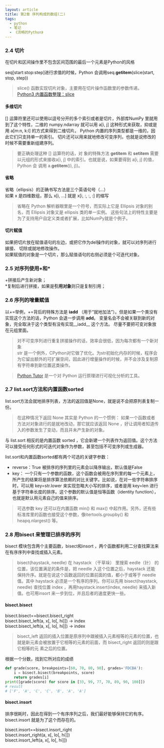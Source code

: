 ```yaml
---
layout: article
title: 第2章 序列构成的数组(二)
tags:
  - python
  - 笔记
  - 《流畅的Python》
---
```


<!--more-->

### 2.4 切片

在切片和区间操作里不包含区间范围的最后一个元素是Python的风格

seq[start:stop:step]进行求值的时候，Python 会调用seq.__getitem__(slice(start, stop, step))  
> slice() 函数实现切片对象，主要用在切片操作函数里的参数传递。 
[Python3 内置函数整理：slice](/2019/03/10/python-functions.html#slice)

#### 多维切片

[] 运算符里还可以使用以逗号分开的多个索引或者是切片，外部库NumPy 里就用到了这个特性，二维的 numpy.ndarray 就可以用 a[i,
j] 这种形式来获取，抑或是用 a[m:n, k:l] 的方式来得到二维切片。 
Python 内置的序列类型都是一维的，因此它们只支持单一的索引。 
切片还可以用来就地修改可变序列，也就是说修改的时候不需要重新组建序列。 
> 要正确处理这种 [] 运算符的话，对
象的特殊方法 __getitem__ 和 __setitem__ 需要以元组的形式来接收a[i, j] 中的索引。也就是说，如果要得到 a[i, j] 的值，Python 会
调用 a.__getitem__((i, j))。

#### 省略
省略（ellipsis）的正确书写方法是三个英语句号（...）  
如果 x 是四维数组，那么 x[i, ...] 就是 x[i, :, :, :] 的缩写  
> 省略在 Python 解析器眼里是一个符号，而实际上它是 Ellipsis 对象的别名，而 Ellipsis 对象又是 ellipsis 类的单一实例。 
这些句法上的特性主要是为了支持用户自定义类或者扩展，比如NumPy就是个例子。

#### 切片赋值
如果把切片放在赋值语句的左边，或把它作为del操作的对象，就可以对序列进行嫁接、 切除或就地修改操作。  
如果赋值的对象是一个切片，那么赋值语句的右侧必须是个可迭代对象。

### 2.5 对序列使用+和*
+拼接后产生新对象；  
\*复制后进行拼接，如果是**引用对象**则只是复制引用；

### 2.6 序列的增量赋值
以+=举例，+=背后的特殊方法是 __iadd__ （用于“就地加法”）。但是如果一个类没有实现这个方法的话，Python 会退一步调用 __add__。 
变量名会不会被关联到新的对象，完全取决于这个类型有没有实现__iadd__ 这个方法。 
尽量不要把可变对象放在元组里面。 
> 对不可变序列进行重复拼接操作的话，效率会很低，因为每次都有一个新对象  
str 是一个例外，CPython对它做了优化。为str初始化内存的时候，程序会为它留出额外的可扩展空间，因此进行增量操作的时候，并不会涉及复制原有字符串到新位置这类操作。

> [Python Tutor](http://www.pythontutor.com) 是一个对 Python 运行原理进行可视化分析的工具。

### 2.7 list.sort方法和内置函数sorted
list.sort方法会就地排序列表，方法的返回值是None，就是说不会把原列表复制一份。 
> 在这种情况下返回 None 其实是 Python 的一个惯例：
如果一个函数或者方法对对象进行的是就地改动，那它就应该返回 None ，好让调用者知道传入的参数发生了变动，而且并未产生新的对象。

与 list.sort 相反的是内置函数 sorted ，它会新建一个列表作为返回值。这个方法可以接受任何形式的可迭代对象作为参数，甚至包括不可变序列或生成器。

list.sort和内置函数sorted都有两个可选的关键字参数：
* reverse：True 被排序的序列里的元素会以降序输出，默认值是False
* key：
一个只有一个参数的函数，这个函数会被用在序列里的每一个元素上，所产生的结果将是排序算法依赖的对比关键字。比如说，在对一些字符串排序时，可以用 key=str.lower 来实现忽略大小写的排序，或者是用 key=len 进行基于字符串长度的排序。这个参数的默认值是恒等函数（identity function），也就是默认用元素自己的值来排序。

> 可选参数 key 还可以在内置函数 min() 和 max() 中起作用。另外，还有些标准库里的函数也接受这个参数，像itertools.groupby() 和 heapq.nlargest() 等。

### 2.8 用bisect 来管理已排序的序列
bisect 模块包含两个主要函数，bisect和insort ，两个函数都利用二分查找算法来在有序序列中查找或插入元素。
> bisect(haystack, needle) 在 haystack （干草垛） 里搜索 eedle（针） 的位置，该位置满足的条件是，把 needle 入这个位置之后，haystack 还能保持升序。就是在说这个函数返回的位置前面的值，都小于或等于 needle 值。其中 haystack 必须是一个有序的序列。你可以先用 bisect(haystack, needle) 查找位置 index ，再用haystack.insert(index, needle) 来插入新值。也可用insort 来一步到位，并且后者的速度更快一些。

#### bisect.bisect
bisect.bisect==bisect.bisect_right  
bisect.bisect_left(a, x[, lo[, hi]]) -> index  
bisect.bisect_left(a, x[, lo[, hi]]) -> index  

> bisect_left 返回的插入位置是原序列中跟被插入元素相等的元素的位置，也就是新元素会被放置于它相等的元素的前面，而 bisect_right 返回的则是跟它相等的元
素之后的位置。

根据一个分数，找到它所对应的成绩
```python
def grade(score, breakpoints=[60, 70, 80, 90], grades='FDCBA'):
    i = bisect.bisect(breakpoints, score)
    return grades[i]
print([grade(score) for score in [33, 99, 77, 70, 89, 90, 100]])
# result 
# ['F', 'A', 'C', 'C', 'B', 'A', 'A']
```

#### bisect.insort
排序很耗时，因此在得到一个有序序列之后，我们最好能够保持它的有序。bisect.insort 就是为了这个而存在的。 

bisect.insort==bisect.insort_right  
bisect.insort_right(a, x[, lo[, hi]])  
bisect.insort_left(a, x[, lo[, hi]])  













